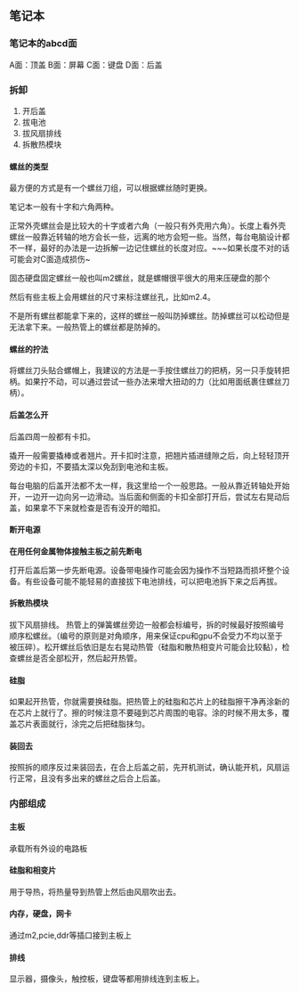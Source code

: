 ## 笔记本

### 笔记本的abcd面

A面：顶盖
B面：屏幕
C面：键盘
D面：后盖

### 拆卸

1. 开后盖
2. 拔电池
3. 拔风扇排线
4. 拆散热模块

#### 螺丝的类型

最方便的方式是有一个螺丝刀组，可以根据螺丝随时更换。

笔记本一般有十字和六角两种。

正常外壳螺丝会是比较大的十字或者六角（一般只有外壳用六角）。长度上看外壳螺丝一般靠近转轴的地方会长一些，远离的地方会短一些。当然，每台电脑设计都不一样，最好的办法是一边拆解一边记住螺丝的长度对应。~~~如果长度不对的话可能会对C面造成损伤~

固态硬盘固定螺丝一般也叫m2螺丝，就是螺帽很平很大的用来压硬盘的那个

然后有些主板上会用螺丝的尺寸来标注螺丝孔，比如m2.4。

不是所有螺丝都能拿下来的，这样的螺丝一般叫防掉螺丝。防掉螺丝可以松动但是无法拿下来。一般热管上的螺丝都是防掉的。

#### 螺丝的拧法

将螺丝刀头贴合螺帽上，我建议的方法是一手按住螺丝刀的把柄，另一只手旋转把柄。如果拧不动，可以通过尝试一些办法来增大扭动的力（比如用面纸裹住螺丝刀柄）。

#### 后盖怎么开

后盖四周一般都有卡扣。

撬开一般需要撬棒或者翘片。开卡扣时注意，把翘片插进缝隙之后，向上轻轻顶开旁边的卡扣，不要插太深以免刮到电池和主板。

每台电脑的后盖开法都不太一样，我这里给一个一般思路。一般从靠近转轴处开始开，一边开一边向另一边滑动。当后面和侧面的卡扣全部打开后，尝试左右晃动后盖，如果拿不下来就检查是否有没开的暗扣。

#### 断开电源

**在用任何金属物体接触主板之前先断电**

打开后盖后第一步先断电源。设备带电操作可能会因为操作不当短路而损坏整个设备。有些设备可能不能轻易的直接拔下电池排线，可以把电池拆下来之后再拔。

#### 拆散热模块

拔下风扇排线。
热管上的弹簧螺丝旁边一般都会标编号，拆的时候最好按照编号顺序松螺丝。（编号的原则是对角顺序，用来保证cpu和gpu不会受力不均以至于被压碎）。松开螺丝后依旧是左右晃动热管（硅脂和散热相变片可能会比较黏），检查螺丝是否全部松开，然后起开热管。

#### 硅脂

如果起开热管，你就需要换硅脂。把热管上的硅脂和芯片上的硅脂擦干净再涂新的在芯片上就行了。擦的时候注意不要碰到芯片周围的电容。涂的时候不用太多，覆盖芯片表面就行，涂完之后把硅脂抹匀。

#### 装回去

按照拆的顺序反过来装回去，在合上后盖之前，先开机测试，确认能开机，风扇运行正常，且没有多出来的螺丝之后合上后盖。

### 内部组成

#### 主板

承载所有外设的电路板

#### 硅脂和相变片

用于导热，将热量导到热管上然后由风扇吹出去。

#### 内存，硬盘，网卡

通过m2,pcie,ddr等插口接到主板上

#### 排线

显示器，摄像头，触控板，键盘等都用排线连到主板上。